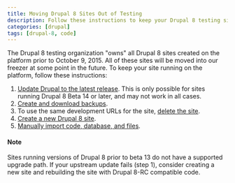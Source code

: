 ```yaml
---
title: Moving Drupal 8 Sites Out of Testing
description: Follow these instructions to keep your Drupal 8 testing site on the platform.
categories: [drupal]
tags: [drupal-8, code]
---
```

The Drupal 8 testing organization "owns" all Drupal 8 sites created on the platform prior to October 9, 2015. All of these sites will be moved into our freezer at some point in the future. To keep your site running on the platform, follow these instructions:

1. [Update Drupal to the latest release](/docs/upstream-updates). This is only possible for sites running Drupal 8 Beta 14 or later, and may not work in all cases.
2. [Create and download backups](/docs/backups).
3. To use the same development URLs for the site, [delete the site](/docs/delete-site/).
4. [Create a new Drupal 8 site](https://dashboard.pantheon.io/sites/create).
5. [Manually import code, database, and files](/docs/migrate-manual).

<div class="alert alert-info" role="alert">
<h4>Note</h4>
Sites running versions of Drupal 8 prior to beta 13 do not have a supported upgrade path. If your upstream update fails (step 1), consider creating a new site and rebuilding the site with Drupal 8-RC compatible code.
</div>
